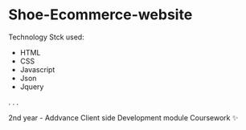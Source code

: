 # Shoe-Ecommerce-website

Technology Stck used:
- HTML
- CSS
- Javascript
- Json
- Jquery

.
.
.

2nd year - Addvance Client side Development module Coursework ✨
